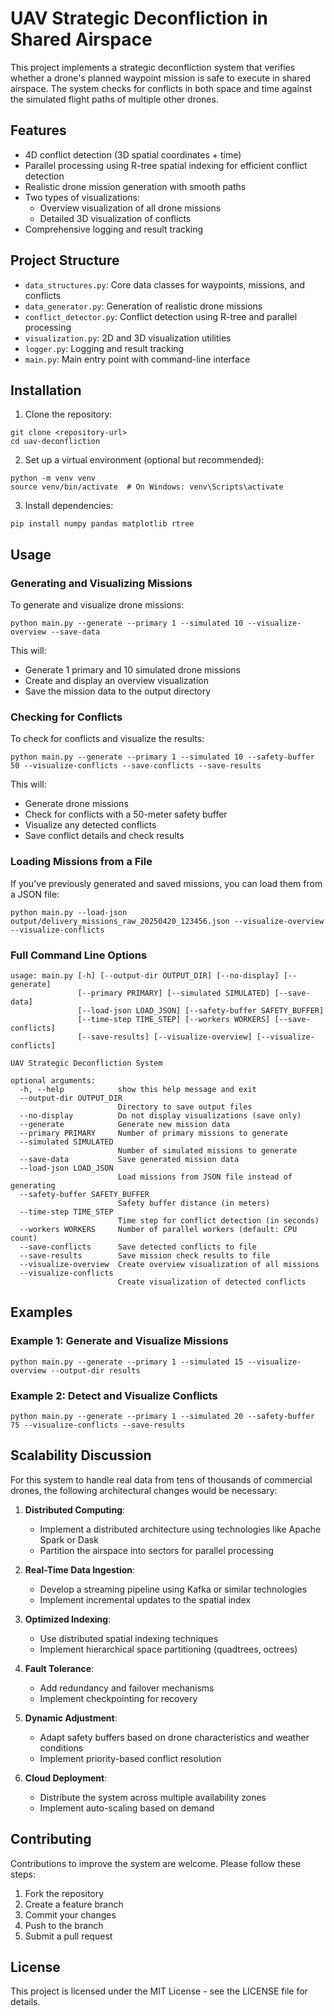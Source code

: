 # UAV Strategic Deconfliction in Shared Airspace

This project implements a strategic deconfliction system that verifies whether a drone's planned waypoint mission is safe to execute in shared airspace. The system checks for conflicts in both space and time against the simulated flight paths of multiple other drones.

## Features

- 4D conflict detection (3D spatial coordinates + time)
- Parallel processing using R-tree spatial indexing for efficient conflict detection
- Realistic drone mission generation with smooth paths
- Two types of visualizations:
  - Overview visualization of all drone missions
  - Detailed 3D visualization of conflicts
- Comprehensive logging and result tracking

## Project Structure

- `data_structures.py`: Core data classes for waypoints, missions, and conflicts
- `data_generator.py`: Generation of realistic drone missions
- `conflict_detector.py`: Conflict detection using R-tree and parallel processing
- `visualization.py`: 2D and 3D visualization utilities
- `logger.py`: Logging and result tracking
- `main.py`: Main entry point with command-line interface

## Installation

1. Clone the repository:
```
git clone <repository-url>
cd uav-deconfliction
```

2. Set up a virtual environment (optional but recommended):
```
python -m venv venv
source venv/bin/activate  # On Windows: venv\Scripts\activate
```

3. Install dependencies:
```
pip install numpy pandas matplotlib rtree
```

## Usage

### Generating and Visualizing Missions

To generate and visualize drone missions:

```
python main.py --generate --primary 1 --simulated 10 --visualize-overview --save-data
```

This will:
- Generate 1 primary and 10 simulated drone missions
- Create and display an overview visualization
- Save the mission data to the output directory

### Checking for Conflicts

To check for conflicts and visualize the results:

```
python main.py --generate --primary 1 --simulated 10 --safety-buffer 50 --visualize-conflicts --save-conflicts --save-results
```

This will:
- Generate drone missions
- Check for conflicts with a 50-meter safety buffer
- Visualize any detected conflicts
- Save conflict details and check results

### Loading Missions from a File

If you've previously generated and saved missions, you can load them from a JSON file:

```
python main.py --load-json output/delivery_missions_raw_20250420_123456.json --visualize-overview --visualize-conflicts
```

### Full Command Line Options

```
usage: main.py [-h] [--output-dir OUTPUT_DIR] [--no-display] [--generate]
               [--primary PRIMARY] [--simulated SIMULATED] [--save-data]
               [--load-json LOAD_JSON] [--safety-buffer SAFETY_BUFFER]
               [--time-step TIME_STEP] [--workers WORKERS] [--save-conflicts]
               [--save-results] [--visualize-overview] [--visualize-conflicts]

UAV Strategic Deconfliction System

optional arguments:
  -h, --help            show this help message and exit
  --output-dir OUTPUT_DIR
                        Directory to save output files
  --no-display          Do not display visualizations (save only)
  --generate            Generate new mission data
  --primary PRIMARY     Number of primary missions to generate
  --simulated SIMULATED
                        Number of simulated missions to generate
  --save-data           Save generated mission data
  --load-json LOAD_JSON
                        Load missions from JSON file instead of generating
  --safety-buffer SAFETY_BUFFER
                        Safety buffer distance (in meters)
  --time-step TIME_STEP
                        Time step for conflict detection (in seconds)
  --workers WORKERS     Number of parallel workers (default: CPU count)
  --save-conflicts      Save detected conflicts to file
  --save-results        Save mission check results to file
  --visualize-overview  Create overview visualization of all missions
  --visualize-conflicts
                        Create visualization of detected conflicts
```

## Examples

### Example 1: Generate and Visualize Missions

```
python main.py --generate --primary 1 --simulated 15 --visualize-overview --output-dir results
```

### Example 2: Detect and Visualize Conflicts

```
python main.py --generate --primary 1 --simulated 20 --safety-buffer 75 --visualize-conflicts --save-results
```

## Scalability Discussion

For this system to handle real data from tens of thousands of commercial drones, the following architectural changes would be necessary:

1. **Distributed Computing**: 
   - Implement a distributed architecture using technologies like Apache Spark or Dask
   - Partition the airspace into sectors for parallel processing

2. **Real-Time Data Ingestion**:
   - Develop a streaming pipeline using Kafka or similar technologies
   - Implement incremental updates to the spatial index

3. **Optimized Indexing**:
   - Use distributed spatial indexing techniques
   - Implement hierarchical space partitioning (quadtrees, octrees)

4. **Fault Tolerance**:
   - Add redundancy and failover mechanisms
   - Implement checkpointing for recovery

5. **Dynamic Adjustment**:
   - Adapt safety buffers based on drone characteristics and weather conditions
   - Implement priority-based conflict resolution

6. **Cloud Deployment**:
   - Distribute the system across multiple availability zones
   - Implement auto-scaling based on demand

## Contributing

Contributions to improve the system are welcome. Please follow these steps:

1. Fork the repository
2. Create a feature branch
3. Commit your changes
4. Push to the branch
5. Submit a pull request

## License

This project is licensed under the MIT License - see the LICENSE file for details.